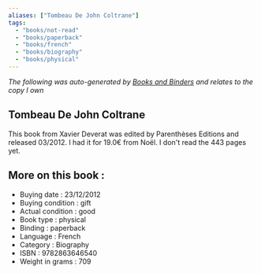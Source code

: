 ```yaml
---
aliases: ["Tombeau De John Coltrane"] 
tags: 
  - "books/not-read" 
  - "books/paperback" 
  - "books/french"
  - "books/biography"
  - "books/physical"
---
```


_The following was auto-generated by [Books and Binders](Books%20and%20Binders.md) and relates to the copy I own_
## Tombeau De John Coltrane
This book from Xavier Deverat was edited by Parenthèses Editions and released 03/2012. I had it for 19.0€ from Noël. I don't read the 443 pages yet.

## More on this book :
- Buying date : 23/12/2012
- Buying condition : gift
- Actual condition : good
- Book type : physical
- Binding : paperback
- Language : French
- Category : Biography
- ISBN : 9782863646540
- Weight in grams : 709
